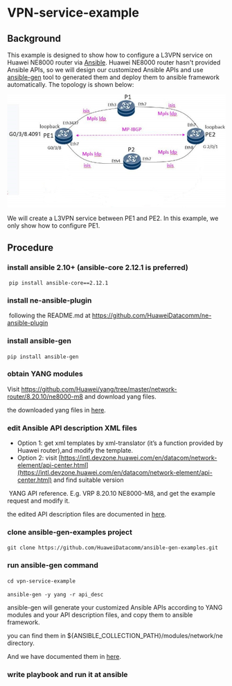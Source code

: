 # VPN-service-example

## **Background**

This example is designed to show how to configure a L3VPN service on Huawei NE8000 router via [Ansible](https://github.com/ansible/ansible).
Huawei NE8000 router hasn't provided Ansible APIs, so we will design our customized Ansible APIs 
and use [ansible-gen](https://github.com/HuaweiDatacomm/ansible-gen) tool to generated them and deploy them to ansible framework automatically.
The topology is shown below:

![](pictures/toplogy.png)

We will create a L3VPN service between PE1 and PE2. In this example, we only show how to configure PE1. 

## Procedure

### install ansible 2.10+ (ansible-core 2.12.1 is preferred)

​        `pip install ansible-core==2.12.1`

### install ne-ansible-plugin

​       following the README.md at https://github.com/HuaweiDatacomm/ne-ansible-plugin

### install ansible-gen

  `pip install ansible-gen`

### obtain YANG modules

  Visit https://github.com/Huawei/yang/tree/master/network-router/8.20.10/ne8000-m8
  and download yang files.

  the downloaded yang files in [here](https://github.com/HuaweiDatacomm/ansible-gen-examples/tree/main/vpn-service-example/yang).

### edit Ansible API description XML files

  - Option 1: get xml templates by xml-translator (it’s a function provided by Huawei router),and modify the template.
  - Option 2: visit [https://intl.devzone.huawei.com/en/datacom/network-element/api-center.html](https://intl.devzone.huawei.com/en/datacom/network-element/api-center.html)  and find suitable version 

  ​                  YANG API reference. E.g. VRP 8.20.10   NE8000-M8, and get the example request and modify it.

  the edited API description files are documented in [here](https://github.com/HuaweiDatacomm/ansible-gen-examples/tree/main/vpn-service-example/api_desc).

### clone ansible-gen-examples project

  `git clone https://github.com/HuaweiDatacomm/ansible-gen-examples.git`

### run ansible-gen command

  `cd vpn-service-example`

  `ansible-gen -y yang -r api_desc`

  ansible-gen will generate your customized Ansible APIs according to YANG modules and your API description files, and copy them to ansible framework.

  you can find them in ${ANSIBLE_COLLECTION_PATH}/modules/network/ne directory.

  And we have documented them in [here](https://github.com/HuaweiDatacomm/ansible-gen-examples/tree/main/vpn-service-example/apis).

### write playbook and run it at ansible

  

  

